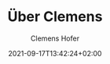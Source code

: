 ---
title: "Über Clemens"
date: 2021-09-17T13:42:24+02:00
weight: 1
# aliases: ["/first"]
tags: [""]
author: "Clemens Hofer"
# author: ["Me", "You"] # multiple authors
showToc: false
TocOpen: false
draft: false
hidemeta: true
comments: false
# description: "Desc Text."
canonicalURL: "https://canonical.url/to/page"
disableHLJS: true # to disable highlightjs
disableShare: true
disableHLJS: false
hideSummary: false
searchHidden: true
ShowReadingTime: false
ShowBreadCrumbs: false
ShowPostNavLinks: true
ShowPostTags: false
cover:
    image: "<image path/url>" # image path/url
    alt: "<alt text>" # alt text
    caption: "<text>" # display caption under cover
    relative: false # when using page bundles set this to true
    hidden: true # only hide on current single page
# editPost:
#     URL: "https://github.com/<path_to_repo>/content"
#     Text: "" # edit text
#     appendFilePath: true # to append file path to Edit link
---